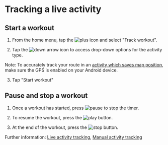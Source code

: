 # Tracking a live activity

## Start a workout
1. From the home menu, tap the ![plus]( ) icon and select "Track workout".

2. Tap the ![down arrow]( ) icon to access drop-down options for the activity type.

Note: To accurately track your route in an [activity which saves map position](concept3liveactivity.html), make sure the GPS is enabled on your Android device.

3. Tap "Start workout"

## Pause and stop a workout

1. Once a workout has started, press ![pause]( ) to stop the timer.

2. To resume the workout, press the ![play]( ) button.

3. At the end of the workout, press the ![stop]( ) button.

Further information: [Live activity tracking](concept3liveactivity.html), [Manual activity tracking](concept2manualactivity.html)
